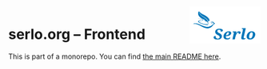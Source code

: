 <img src="https://raw.githubusercontent.com/serlo/frontend/staging/public/_assets/img/serlo-logo-gh.svg" alt="Serlo Logo" title="Serlo" align="right" height="75"/>

# serlo.org – Frontend

This is part of a monorepo. You can find [the main README here](https://github.com/serlo/frontend).